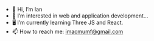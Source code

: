 - 👋 Hi, I’m Ian
- 👀 I’m interested in web and application development...
- 🖥 I’m currently learning Three JS and React.
- 📫 How to reach me: imacmumf@gmail.com

<!---
imacmumf/imacmumf is a ✨ special ✨ repository because its `README.md` (this file) appears on your GitHub profile.
You can click the Preview link to take a look at your changes.
--->
